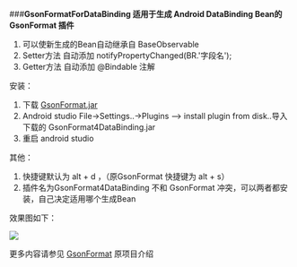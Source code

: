 ###**GsonFormatForDataBinding 适用于生成 Android DataBinding Bean的GsonFormat 插件**
  
1. 可以使新生成的Bean自动继承自 BaseObservable
2. Setter方法 自动添加  notifyPropertyChanged(BR.'字段名');
3. Getter方法 自动添加 @Bindable 注解

安装：
1. 下载 [GsonFormat.jar](https://github.com/zhangguoning/GsonFormatForDataBinding/raw/master/pluginJar/GsonFormatForDataBinding.jar) 
2. Android studio  File->Settings..->Plugins --> install plugin from disk..导入下载的 GsonFormat4DataBinding.jar 
3. 重启 android studio 

其他：
1. 快捷键默认为 alt + d ，（原GsonFormat 快捷键为 alt + s）
2. 插件名为GsonFormat4DataBinding 不和 GsonFormat 冲突，可以两者都安装，自己决定适用哪个生成Bean

效果图如下：

![](https://github.com/zhangguoning/GsonFormatForDataBinding/raw/master/Screenshot/GsonFormatForDataBinding.png)







更多内容请参见 [GsonFormat](https://github.com/zzz40500/GsonFormat) 原项目介绍


  
  
